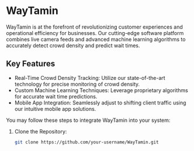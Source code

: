 # WayTamin

WayTamin is at the forefront of revolutionizing customer experiences and operational efficiency for businesses. Our cutting-edge software platform combines live camera feeds and advanced machine learning algorithms to accurately detect crowd density and predict wait times.

## Key Features

- Real-Time Crowd Density Tracking: Utilize our state-of-the-art technology for precise monitoring of crowd density.
- Custom Machine Learning Techniques: Leverage proprietary algorithms for accurate wait time predictions.
- Mobile App Integration: Seamlessly adjust to shifting client traffic using our intuitive mobile app solutions.

You may follow these steps to integrate WayTamin into your system:

1. Clone the Repository:
   ```bash
   git clone https://github.com/your-username/WayTamin.git
   